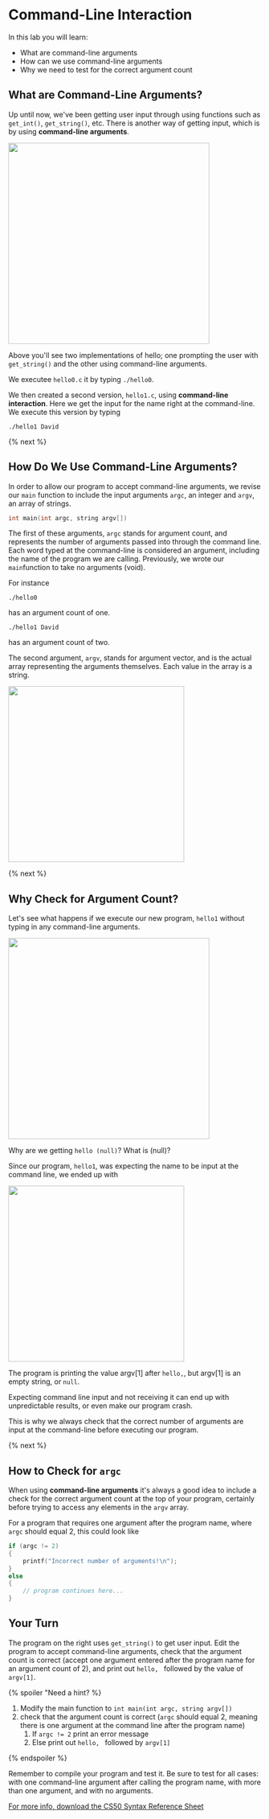 # Command-Line Interaction

In this lab you will learn:

- What are command-line arguments
- How can we use command-line arguments
- Why we need to test for the correct argument count

## What are Command-Line Arguments?

Up until now, we've been getting user input through using functions such as `get_int()`, `get_string()`, etc. There is another way of getting input, which is by using **command-line arguments**.

<img src="http://labs.cs50nestm.net/command_line_interaction.gif" width="400">

Above you'll see two implementations of hello; one prompting the user with `get_string()` and the other using command-line arguments.

We executee `hello0.c` it by typing `./hello0`.

We then created a second version, `hello1.c`, using **command-line interaction**. Here we get the input for the name right at the command-line. We execute this version by typing

```
./hello1 David
```

{% next %}

## How Do We Use Command-Line Arguments?

In order to allow our program to accept command-line arguments, we revise our `main` function to include the input arguments `argc`, an integer and `argv`, an array of strings.

```c
int main(int argc, string argv[])
```

The first of these arguments, `argc` stands for argument count, and represents the number of arguments passed into through the command line. Each word typed at the command-line is considered an argument, including the name of the program we are calling. Previously, we wrote our `main`function to take no arguments (void).

For instance

```
./hello0
```

has an argument count of one.

```
./hello1 David
```

has an argument count of two.

The second argument, `argv`, stands for argument vector, and is the actual array representing the arguments themselves. Each value in the array is a string.

<img src="http://labs.cs50nestm.net/argc2.png" width="350">

<!--
<table>
<tr><th>Argument Count</th><th>Argument Vector</th></tr>
<tr><td>

|argc|
|--|
|2|

</td><td>

|argv[0]|argv[1]|
|--|--|
|./hello|David|

</td></tr> </table>
-->

{% next %}

## Why Check for Argument Count?

Let's see what happens if we execute our new program, `hello1` without typing in any command-line arguments.

<!--![Command_Line_Interaction](http://labs.cs50nestm.net/hello_null.gif)-->
<img src="http://labs.cs50nestm.net/hello_null.gif" width="400">

Why are we getting `hello (null)`? What is (null)?

Since our program, `hello1`, was expecting the name to be input at the command line, we ended up with

<img src="http://labs.cs50nestm.net/argc1.png" width="350">

<!--
<table>
<tr><th>Argument Count</th><th>Argument Vector</th></tr>
<tr><td>

<table>
 <thead>
  <tr>
    <th>argc</th>
  <tr>
 </thead>
 <tbody>
   <tr>
     <td>1</td>
   </tr>
 </tbody>
</table>

</td><td>

|argv[0]|argv[1]|
|--|--|
|./hello||

</td></tr> </table>

-->

The program is printing the value argv[1] after `hello,`, but argv[1] is an empty string, or `null`.

Expecting command line input and not receiving it can end up with unpredictable results, or even make our program crash.

This is why we always check that the correct number of arguments are input at the command-line before executing our program.

{% next %}

## How to Check for `argc`

When using **command-line arguments** it's always a good idea to include a check for the correct argument count at the top of your program, certainly before trying to access any elements in the `argv` array.

For a program that requires one argument after the program name, where `argc` should equal 2, this could look like



```c
if (argc != 2)
{
    printf("Incorrect number of arguments!\n");
}
else
{
    // program continues here...
}
```

## Your Turn

The program on the right uses `get_string()` to get user input. Edit the program to accept command-line arguments, check that the argument count is correct (accept one argument entered after the program name for an argument count of 2), and print out `hello, ` followed by the value of `argv[1]`.

{% spoiler "Need a hint? %}

1. Modify the main function to `int main(int argc, string argv[])`
1. check that the argument count is correct (`argc` should equal 2, meaning there is one argument at the command line after the program name)
    1. If `argc != 2` print an error message
    1. Else print out `hello, ` followed by `argv[1]`

{% endspoiler %}  

Remember to compile your program and test it. Be sure to test for all cases: with one command-line argument after calling the program name, with more than one argument, and with no arguments.

[For more info, download the CS50 Syntax Reference Sheet](https://ap.cs50.school/assets/pdfs/unit2/command-line_interaction.pdf)
